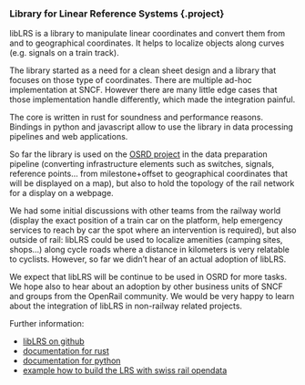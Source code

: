 ### Library for Linear Reference Systems {.project}

libLRS is a library to manipulate linear coordinates and convert them from and to geographical coordinates. It helps to localize objects along curves (e.g. signals on a train track).

The library started as a need for a clean sheet design and a library that focuses on those type of coordinates. There are multiple ad-hoc implementation at SNCF. However there are many little edge cases that those implementation handle differently, which made the integration painful.

The core is written in rust for soundness and performance reasons. Bindings in python and javascript allow to use the library in data processing pipelines and web applications.

So far the library is used on the [OSRD project](https://github.com/OpenRailAssociation/osrd) in the data preparation pipeline (converting infrastructure elements such as switches, signals, reference points… from milestone+offset to geographical coordinates that will be displayed on a map), but also to hold the topology of the rail network for a display on a webpage.

We had some initial discussions with other teams from the railway world (display the exact position of a train car on the platform, help emergency services to reach by car the spot where an intervention is required), but also outside of rail: libLRS could be used to localize amenities (camping sites, shops…) along cycle roads where a distance in kilometers is very relatable to cyclists. However, so far we didn’t hear of an actual adoption of libLRS.

We expect that libLRS will be continue to be used in OSRD for more tasks. We hope also to hear about an adoption by other business units of SNCF and groups from the OpenRail community. We would be very happy to learn about the integration of libLRS in non-railway related projects.

Further information:

* [libLRS on github](https://github.com/OpenRailAssociation/liblrs)
* [documentation for rust](https://docs.rs/liblrs/latest/liblrs/)
* [documentation for python](https://pypi.org/project/liblrs-python/)
* [example how to build the LRS with swiss rail opendata](https://gist.github.com/Tristramg/b3338aaa11dbb5c1ee5882bd270ffd5f)
